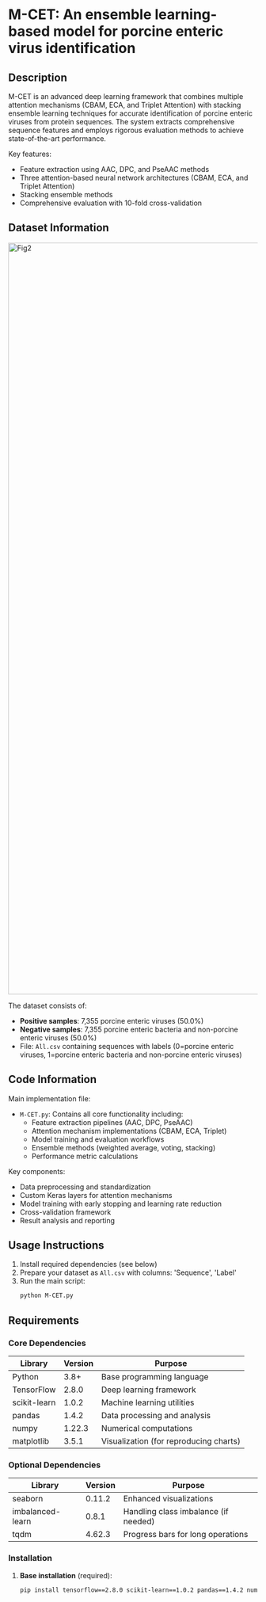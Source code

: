# M-CET: An ensemble learning-based model for porcine enteric virus identification

## Description
M-CET is an advanced deep learning framework that combines multiple attention mechanisms (CBAM, ECA, and Triplet Attention) with stacking ensemble learning techniques for accurate identification of porcine enteric viruses from protein sequences. The system extracts comprehensive sequence features and employs rigorous evaluation methods to achieve state-of-the-art performance.

Key features:
- Feature extraction using AAC, DPC, and PseAAC methods
- Three attention-based neural network architectures (CBAM, ECA, and Triplet Attention)
- Stacking ensemble methods
- Comprehensive evaluation with 10-fold cross-validation

## Dataset Information
<img width="2000" height="1518" alt="Fig2" src="https://github.com/user-attachments/assets/677de531-e72c-4cab-a270-5c66d22e6e70" />

The dataset consists of:
- **Positive samples**: 7,355 porcine enteric viruses (50.0%)
- **Negative samples**: 7,355 porcine enteric bacteria and non-porcine enteric viruses (50.0%)
- File: `All.csv` containing sequences with labels (0=porcine enteric viruses, 1=porcine enteric bacteria and non-porcine enteric viruses)

## Code Information
Main implementation file:
- `M-CET.py`: Contains all core functionality including:
  - Feature extraction pipelines (AAC, DPC, PseAAC)
  - Attention mechanism implementations (CBAM, ECA, Triplet)
  - Model training and evaluation workflows
  - Ensemble methods (weighted average, voting, stacking)
  - Performance metric calculations

Key components:
- Data preprocessing and standardization
- Custom Keras layers for attention mechanisms
- Model training with early stopping and learning rate reduction
- Cross-validation framework
- Result analysis and reporting

## Usage Instructions
1. Install required dependencies (see below)
2. Prepare your dataset as `All.csv` with columns: 'Sequence', 'Label'
3. Run the main script:
   ```bash
   python M-CET.py

## Requirements

### Core Dependencies
| Library | Version | Purpose |
|---------|---------|---------|
| Python | 3.8+ | Base programming language |
| TensorFlow | 2.8.0 | Deep learning framework |
| scikit-learn | 1.0.2 | Machine learning utilities |
| pandas | 1.4.2 | Data processing and analysis |
| numpy | 1.22.3 | Numerical computations |
| matplotlib | 3.5.1 | Visualization (for reproducing charts) |

### Optional Dependencies
| Library | Version | Purpose |
|---------|---------|---------|
| seaborn | 0.11.2 | Enhanced visualizations |
| imbalanced-learn | 0.8.1 | Handling class imbalance (if needed) |
| tqdm | 4.62.3 | Progress bars for long operations |

### Installation
1. **Base installation** (required):
   ```bash
   pip install tensorflow==2.8.0 scikit-learn==1.0.2 pandas==1.4.2 numpy==1.22.3 matplotlib==3.5.1
